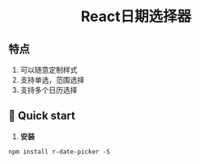 <h1 align="center">
  React日期选择器
</h1>

## 特点

 1. 可以随意定制样式
 2. 支持单选，范围选择
 3. 支持多个日历选择

## 🚅  Quick start

1.  **安装**

```shell
npm install r-date-picker -S
```